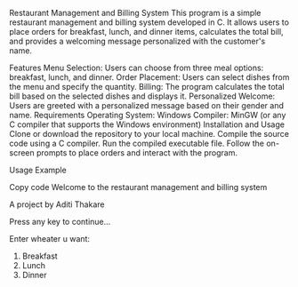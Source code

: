 Restaurant Management and Billing System
This program is a simple restaurant management and billing system developed in C. It allows users to place orders for breakfast, lunch, and dinner items, calculates the total bill, and provides a welcoming message personalized with the customer's name.

Features
Menu Selection: Users can choose from three meal options: breakfast, lunch, and dinner.
Order Placement: Users can select dishes from the menu and specify the quantity.
Billing: The program calculates the total bill based on the selected dishes and displays it.
Personalized Welcome: Users are greeted with a personalized message based on their gender and name.
Requirements
Operating System: Windows
Compiler: MinGW (or any C compiler that supports the Windows environment)
Installation and Usage
Clone or download the repository to your local machine.
Compile the source code using a C compiler.
Run the compiled executable file.
Follow the on-screen prompts to place orders and interact with the program.


Usage Example

Copy code
Welcome to the restaurant management and billing system

A project by Aditi Thakare

Press any key to continue...

Enter wheater u want: 
1. Breakfast
2. Lunch
3. Dinner

